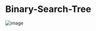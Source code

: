 # Binary-Search-Tree

![image](https://user-images.githubusercontent.com/80510115/157559440-aa438a3f-5d45-41b8-a70e-be238e065ff3.png)

